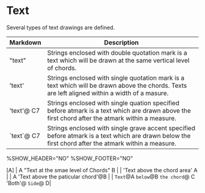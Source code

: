 # Text
Several types of text drawings are defined.

| Markdown       | Description  |
| ------------- | -----|
| "text"     | Strings enclosed with double quotation mark is a text which will be drawn at the same vertical level of chords. | 
| 'text'     | Strings enclosed with single quotation mark is a text which will be drawn above the chords. Texts are left aligned within a width of a masure. | 
| 'text'@ C7| Strings enclosed with single quation specified before atmark is a text which are drawn above the first chord after the atmark within a measure. |
| \`text\`@ C7 | Strings enclosed with single grave accent specified before atmark is a text which are drawn below the first chord after the atmark within a measure. |


<!-- fumen:start -->
%SHOW_HEADER="NO"
%SHOW_FOOTER="NO"

[A]
| A "Text at the smae level of Chords" B |
| 'Text above the chord area' A | 
| A 'Text above the paticular chord'@B |
| `Text`@A `below`@B `the chord`@ C 'Both'@ `Side`@ D| 
<!-- fumen:end -->

